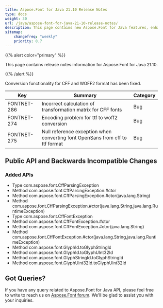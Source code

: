 ```yaml
---
title: Aspose.Font for Java 21.10 Release Notes
type: docs
weight: 30
url: /java/aspose-font-for-java-21-10-release-notes/
description: This page contains new Aspose.Font for Java features, enhancement, and bug fixes in 2021, version 21.10. 
sitemap:
    changefreq: "weekly"
    priority: 0.7
---
```


{{% alert color="primary" %}} 

This page contains release notes information for Aspose.Font for Java 21.10.

{{% /alert %}} 

Conversion functionality for CFF and WOFF2 format  has been fixed.

| Key | Summary | Category |
|---|---|---|
| FONTNET-286 | Incorrect calculation of transformation matrix for CFF fonts | Bug |
| FONTNET-274 | Encoding problem for ttf to woff2 conversion | Bug |
| FONTNET-275 | Null reference exception when converting font OpenSans from cff to ttf format | Bug |


## Public API and Backwards Incompatible Changes

### Added APIs
 * Type com.aspose.font.CffParsingException
 * Method com.aspose.font.CffParsingException.#ctor
 * Method com.aspose.font.CffParsingException.#ctor(java.lang.String)
 * Method com.aspose.font.CffParsingException.#ctor(java.lang.String,java.lang.RuntimeException)
 * Type com.aspose.font.CffFontException
 * Method com.aspose.font.CffFontException.#ctor
 * Method com.aspose.font.CffFontException.#ctor(java.lang.String)
 * Method com.aspose.font.CffFontException.#ctor(java.lang.String,java.lang.RuntimeException)
 * Method com.aspose.font.GlyphId.toGlyphStringId
 * Method com.aspose.font.GlyphId.toGlyphUInt32Id
 * Method com.aspose.font.GlyphStringId.toGlyphStringId
 * Method com.aspose.font.GlyphUInt32Id.toGlyphUInt32Id

## Got Queries?
If you have any query related to Aspose.Font for Java API, please feel free to write to reach us on [Aspose.Font forum](https://forum.aspose.com/c/font/). We'll be glad to assist you with your inquiries.
